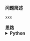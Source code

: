 <!--info
tags: []
source: 
level: 
number: ''
name: 
companies: []
-->

> 

<summary><b>问题简述</b></summary>

```txt
xxx
```

<!-- 
<details><summary><b>详细描述</b></summary>

```txt
```

</details>
-->

<!-- <div align="center"><img src="../../../_assets/xxx.png" height="300" /></div> -->

<summary><b>思路</b></summary>

<details><summary><b>Python</b></summary>

```python
```

</details>
